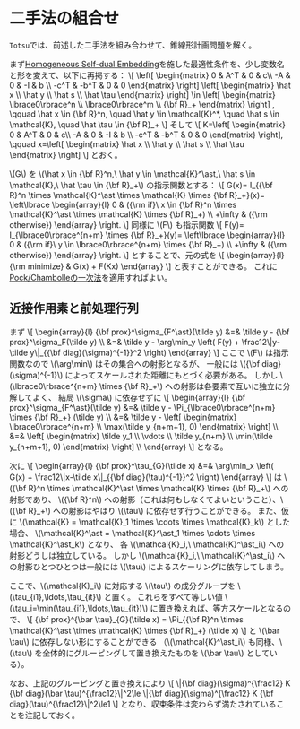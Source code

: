 # 二手法の組合せ

`Totsu`では、前述した二手法を組み合わせて、錐線形計画問題を解く。

まず[Homogeneous Self-dual Embedding](./selfdual_embed.md)を施した最適性条件を、少し変数名と形を変えて、以下に再掲する：
\\[
    \left[ \begin{matrix}
    0 & A^T & 0 & c\\\\
    -A & 0 & -I & b \\\\
    -c^T & -b^T & 0 & 0
    \end{matrix} \right]
    \left[ \begin{matrix}
    \hat x \\\\ \hat y \\\\ \hat s \\\\ \hat \tau
    \end{matrix} \right]
    \in
    \left[ \begin{matrix}
    \lbrace0\rbrace^n \\\\ \lbrace0\rbrace^m \\\\ {\bf R}\_+
    \end{matrix} \right]
    , \qquad
    \hat x \in {\bf R}^n, \quad
    \hat y \in \mathcal{K}^*, \quad
    \hat s \in \mathcal{K}, \quad
    \hat \tau \in {\bf R}\_+
\\]
そして
\\[
    K=\left[ \begin{matrix}
    0 & A^T & 0 & c\\\\
    -A & 0 & -I & b \\\\
    -c^T & -b^T & 0 & 0
    \end{matrix} \right], \qquad
    x=\left[ \begin{matrix}
    \hat x \\\\ \hat y \\\\ \hat s \\\\ \hat \tau
    \end{matrix} \right]
\\]
とおく。

\\(G\\) を \\(\hat x \in {\bf R}^n,\ \hat y \in \mathcal{K}^\ast,\ \hat s \in \mathcal{K},\ \hat \tau \in {\bf R}\_+\\) の指示関数とする：
\\[
    G(x)=
    I_{{\bf R}^n \times \mathcal{K}^\ast \times \mathcal{K} \times {\bf R}\_+}(x)=
    \left\lbrace \begin{array}{l}
    0 & ({\rm if}\ x \in {\bf R}^n \times \mathcal{K}^\ast \times \mathcal{K} \times {\bf R}\_+) \\\\
    +\infty & ({\rm otherwise})
    \end{array} \right.
\\]
同様に \\(F\\) も指示関数
\\[
    F(y)=
    I_{\lbrace0\rbrace^{n+m} \times {\bf R}\_+}(y)=
    \left\lbrace \begin{array}{l}
    0 & ({\rm if}\ y \in \lbrace0\rbrace^{n+m} \times {\bf R}\_+) \\\\
    +\infty & ({\rm otherwise})
    \end{array} \right.
\\]
とすることで、元の式を
\\[
    \begin{array}{l}
    {\rm minimize} & G(x) + F(Kx)
    \end{array}
\\]
と表すことができる。
これに[Pock/Chambolleの一次法](./pock_chambolle.md)を適用すればよい。

## 近接作用素と前処理行列

まず
\\[
    \begin{array}{l}
    {\bf prox}^\sigma\_{F^\ast}(\tilde y)
    &=& \tilde y - {\bf prox}^\sigma\_F(\tilde y) \\\\
    &=& \tilde y - \arg\min_y \left( F(y) + \frac12\\|y-\tilde y\\|\_{{\bf diag}(\sigma)^{-1}}^2 \right)
    \end{array}
\\]
ここで \\(F\\) は指示関数なので \\(\arg\min\\) はその集合への射影となるが、
一般には \\({\bf diag}(\sigma)^{-1}\\) によってスケールされた距離にもとづく必要がある。
しかし \\(\lbrace0\rbrace^{n+m} \times {\bf R}\_+\\) への射影は各要素で互いに独立に分解してよく、
結局 \\(\sigma\\) に依存せずに
\\[
    \begin{array}{l}
    {\bf prox}^\sigma\_{F^\ast}(\tilde y)
    &=& \tilde y - \Pi_{\lbrace0\rbrace^{n+m} \times {\bf R}\_+} (\tilde y) \\\\
    &=& \tilde y - \left[ \begin{matrix}
                   \lbrace0\rbrace^{n+m} \\\\ \max(\tilde y\_{n+m+1}, 0)
                   \end{matrix} \right] \\\\
    &=& \left[ \begin{matrix}
        \tilde y_1 \\\\ \vdots \\\\ \tilde y_{n+m} \\\\ \min(\tilde y_{n+m+1}, 0)
        \end{matrix} \right] \\\\
    \end{array}
\\]
となる。

次に
\\[
    \begin{array}{l}
    {\bf prox}^\tau\_{G}(\tilde x)
    &=& \arg\min_x \left( G(x) + \frac12\\|x-\tilde x\\|\_{{\bf diag}(\tau)^{-1}}^2 \right)
    \end{array}
\\]
は \\({\bf R}^n \times \mathcal{K}^\ast \times \mathcal{K} \times {\bf R}\_+\\) への射影であり、
\\({\bf R}^n\\) への射影（これは何もしなくてよいということ）、\\({\bf R}\_+\\) への射影はやはり \\(\tau\\) に依存せず行うことができる。
また、仮に \\(\mathcal{K} = \mathcal{K}_1 \times \cdots \times \mathcal{K}_k\\) とした場合、
\\(\mathcal{K}^\ast = \mathcal{K}^\ast_1 \times \cdots \times \mathcal{K}^\ast_k\\) となり、
各 \\(\mathcal{K}_i,\ \mathcal{K}^\ast_i\\\) への射影どうしは独立している。
しかし \\(\mathcal{K}_i,\ \mathcal{K}^\ast_i\\\) への射影ひとつひとつは一般には \\(\tau\\) によるスケーリングに依存してしまう。

ここで、\\(\mathcal{K}_i\\) に対応する \\(\tau\\) の成分グループを \\(\tau\_{i1},\ldots,\tau\_{it}\\) と置く。
これらをすべて等しい値 \\(\tau\_i=\min(\tau\_{i1},\ldots,\tau\_{it})\\) に置き換えれば、等方スケールとなるので、
\\[
    {\bf prox}^{\bar \tau}\_{G}(\tilde x) =
    \Pi\_{{\bf R}^n \times \mathcal{K}^\ast \times \mathcal{K} \times {\bf R}\_+} (\tilde x)
\\]
と \\(\bar \tau\\) に依存しない形にすることができる
（\\(\mathcal{K}^\ast_i\\) も同様、\\(\tau\\) を全体的にグルーピングして置き換えたものを \\(\bar \tau\\) としている）。

なお、上記のグルーピングと置き換えにより
\\[
    \\|{\bf diag}(\sigma)^{\frac12} K {\bf diag}(\bar \tau)^{\frac12}\\|^2\le
    \\|{\bf diag}(\sigma)^{\frac12} K {\bf diag}(\tau)^{\frac12}\\|^2\le1
\\]
となり、収束条件は変わらず満たされていることを注記しておく。
